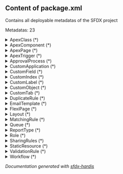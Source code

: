 ## Content of package.xml

Contains all deployable metadatas of the SFDX project

Metadatas: 23

<details><summary>ApexClass (*)</summary>


  • <a href="https://curious-wolf-tzkkmm-dev-ed.trailblaze.my.salesforce.com/lightning/setup/ApexClasses/home" target="_blank">ALL (wildcard *)</a><br/>

</details>

<details><summary>ApexComponent (*)</summary>


  • ALL (wildcard *)<br/>

</details>

<details><summary>ApexPage (*)</summary>


  • <a href="https://curious-wolf-tzkkmm-dev-ed.trailblaze.my.salesforce.com/lightning/setup/VisualforcePages/home" target="_blank">ALL (wildcard *)</a><br/>

</details>

<details><summary>ApexTrigger (*)</summary>


  • <a href="https://curious-wolf-tzkkmm-dev-ed.trailblaze.my.salesforce.com/lightning/setup/ApexTriggers/home" target="_blank">ALL (wildcard *)</a><br/>

</details>

<details><summary>ApprovalProcess (*)</summary>


  • <a href="https://curious-wolf-tzkkmm-dev-ed.trailblaze.my.salesforce.com/lightning/setup/ApprovalProcesses/home" target="_blank">ALL (wildcard *)</a><br/>

</details>

<details><summary>CustomApplication (*)</summary>


  • <a href="https://curious-wolf-tzkkmm-dev-ed.trailblaze.my.salesforce.com/lightning/setup/NavigationMenus/home" target="_blank">ALL (wildcard *)</a><br/>

</details>

<details><summary>CustomField (*)</summary>


  • <a href="https://curious-wolf-tzkkmm-dev-ed.trailblaze.my.salesforce.com/lightning/setup/ObjectManager//FieldsAndRelationships/*/view" target="_blank">ALL (wildcard *)</a><br/>

</details>

<details><summary>CustomIndex (*)</summary>


  • ALL (wildcard *)<br/>

</details>

<details><summary>CustomLabel (*)</summary>


  • <a href="https://curious-wolf-tzkkmm-dev-ed.trailblaze.my.salesforce.com/lightning/setup/CustomLabels/home" target="_blank">ALL (wildcard *)</a><br/>

</details>

<details><summary>CustomObject (*)</summary>


  • <a href="https://curious-wolf-tzkkmm-dev-ed.trailblaze.my.salesforce.com/lightning/setup/ObjectManager//Details/view" target="_blank">ALL (wildcard *)</a><br/>

</details>

<details><summary>CustomTab (*)</summary>


  • <a href="https://curious-wolf-tzkkmm-dev-ed.trailblaze.my.salesforce.com/lightning/setup/Tabs/home" target="_blank">ALL (wildcard *)</a><br/>

</details>

<details><summary>DuplicateRule (*)</summary>


  • ALL (wildcard *)<br/>

</details>

<details><summary>EmailTemplate (*)</summary>


  • <a href="https://curious-wolf-tzkkmm-dev-ed.trailblaze.my.salesforce.com/lightning/setup/EmailTemplates/home" target="_blank">ALL (wildcard *)</a><br/>

</details>

<details><summary>FlexiPage (*)</summary>


  • ALL (wildcard *)<br/>

</details>

<details><summary>Layout (*)</summary>


  • <a href="https://curious-wolf-tzkkmm-dev-ed.trailblaze.my.salesforce.com/lightning/setup/ObjectManager//PageLayouts/view" target="_blank">ALL (wildcard *)</a><br/>

</details>

<details><summary>MatchingRule (*)</summary>


  • ALL (wildcard *)<br/>

</details>

<details><summary>Queue (*)</summary>


  • <a href="https://curious-wolf-tzkkmm-dev-ed.trailblaze.my.salesforce.com/lightning/setup/Queues/home" target="_blank">ALL (wildcard *)</a><br/>

</details>

<details><summary>ReportType (*)</summary>


  • ALL (wildcard *)<br/>

</details>

<details><summary>Role (*)</summary>


  • <a href="https://curious-wolf-tzkkmm-dev-ed.trailblaze.my.salesforce.com/lightning/setup/Roles/home" target="_blank">ALL (wildcard *)</a><br/>

</details>

<details><summary>SharingRules (*)</summary>


  • <a href="https://curious-wolf-tzkkmm-dev-ed.trailblaze.my.salesforce.com/lightning/setup/SharingRules/home" target="_blank">ALL (wildcard *)</a><br/>

</details>

<details><summary>StaticResource (*)</summary>


  • <a href="https://curious-wolf-tzkkmm-dev-ed.trailblaze.my.salesforce.com/lightning/setup/StaticResources/home" target="_blank">ALL (wildcard *)</a><br/>

</details>

<details><summary>ValidationRule (*)</summary>


  • <a href="https://curious-wolf-tzkkmm-dev-ed.trailblaze.my.salesforce.com/lightning/setup/ObjectManager//ValidationRules/view" target="_blank">ALL (wildcard *)</a><br/>

</details>

<details><summary>Workflow (*)</summary>


  • <a href="https://curious-wolf-tzkkmm-dev-ed.trailblaze.my.salesforce.com/lightning/setup/Workflow/home" target="_blank">ALL (wildcard *)</a><br/>

</details>


_Documentation generated with [sfdx-hardis](https://sfdx-hardis.cloudity.com)_
